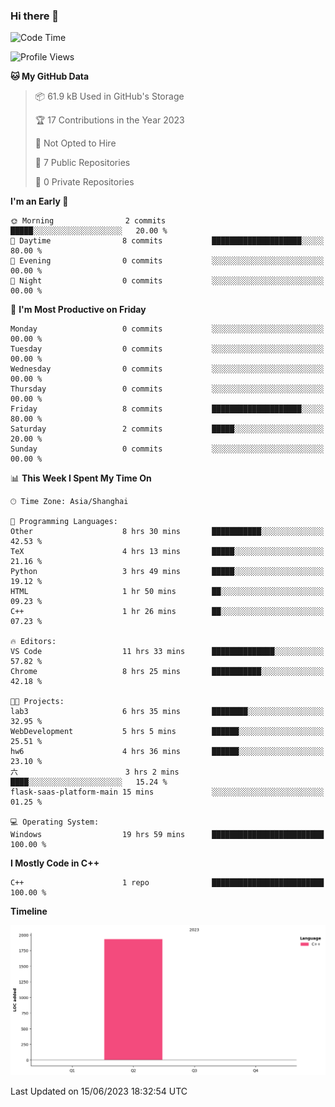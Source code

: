 ### Hi there 👋

<!--START_SECTION:waka-->
![Code Time](http://img.shields.io/badge/Code%20Time-122%20hrs%2041%20mins-blue)

![Profile Views](http://img.shields.io/badge/Profile%20Views-1-blue)

**🐱 My GitHub Data** 

> 📦 61.9 kB Used in GitHub's Storage 
 > 
> 🏆 17 Contributions in the Year 2023
 > 
> 🚫 Not Opted to Hire
 > 
> 📜 7 Public Repositories 
 > 
> 🔑 0 Private Repositories 
 > 
**I'm an Early 🐤** 

```text
🌞 Morning                2 commits           █████░░░░░░░░░░░░░░░░░░░░   20.00 % 
🌆 Daytime                8 commits           ████████████████████░░░░░   80.00 % 
🌃 Evening                0 commits           ░░░░░░░░░░░░░░░░░░░░░░░░░   00.00 % 
🌙 Night                  0 commits           ░░░░░░░░░░░░░░░░░░░░░░░░░   00.00 % 
```
📅 **I'm Most Productive on Friday** 

```text
Monday                   0 commits           ░░░░░░░░░░░░░░░░░░░░░░░░░   00.00 % 
Tuesday                  0 commits           ░░░░░░░░░░░░░░░░░░░░░░░░░   00.00 % 
Wednesday                0 commits           ░░░░░░░░░░░░░░░░░░░░░░░░░   00.00 % 
Thursday                 0 commits           ░░░░░░░░░░░░░░░░░░░░░░░░░   00.00 % 
Friday                   8 commits           ████████████████████░░░░░   80.00 % 
Saturday                 2 commits           █████░░░░░░░░░░░░░░░░░░░░   20.00 % 
Sunday                   0 commits           ░░░░░░░░░░░░░░░░░░░░░░░░░   00.00 % 
```


📊 **This Week I Spent My Time On** 

```text
🕑︎ Time Zone: Asia/Shanghai

💬 Programming Languages: 
Other                    8 hrs 30 mins       ███████████░░░░░░░░░░░░░░   42.53 % 
TeX                      4 hrs 13 mins       █████░░░░░░░░░░░░░░░░░░░░   21.16 % 
Python                   3 hrs 49 mins       █████░░░░░░░░░░░░░░░░░░░░   19.12 % 
HTML                     1 hr 50 mins        ██░░░░░░░░░░░░░░░░░░░░░░░   09.23 % 
C++                      1 hr 26 mins        ██░░░░░░░░░░░░░░░░░░░░░░░   07.23 % 

🔥 Editors: 
VS Code                  11 hrs 33 mins      ██████████████░░░░░░░░░░░   57.82 % 
Chrome                   8 hrs 25 mins       ███████████░░░░░░░░░░░░░░   42.18 % 

🐱‍💻 Projects: 
lab3                     6 hrs 35 mins       ████████░░░░░░░░░░░░░░░░░   32.95 % 
WebDevelopment           5 hrs 5 mins        ██████░░░░░░░░░░░░░░░░░░░   25.51 % 
hw6                      4 hrs 36 mins       ██████░░░░░░░░░░░░░░░░░░░   23.10 % 
六                        3 hrs 2 mins        ████░░░░░░░░░░░░░░░░░░░░░   15.24 % 
flask-saas-platform-main 15 mins             ░░░░░░░░░░░░░░░░░░░░░░░░░   01.25 % 

💻 Operating System: 
Windows                  19 hrs 59 mins      █████████████████████████   100.00 % 
```

**I Mostly Code in C++** 

```text
C++                      1 repo              █████████████████████████   100.00 % 
```



**Timeline**

![Lines of Code chart](https://raw.githubusercontent.com/AimerYoung/AimerYoung/main/assets/bar_graph.png)


 Last Updated on 15/06/2023 18:32:54 UTC
<!--END_SECTION:waka-->

<!--
**AimerYoung/AimerYoung** is a ✨ _special_ ✨ repository because its `README.md` (this file) appears on your GitHub profile.

Here are some ideas to get you started:

- 🔭 I’m currently working on ...
- 🌱 I’m currently learning ...
- 👯 I’m looking to collaborate on ...
- 🤔 I’m looking for help with ...
- 💬 Ask me about ...
- 📫 How to reach me: ...
- 😄 Pronouns: ...
- ⚡ Fun fact: ...
-->
